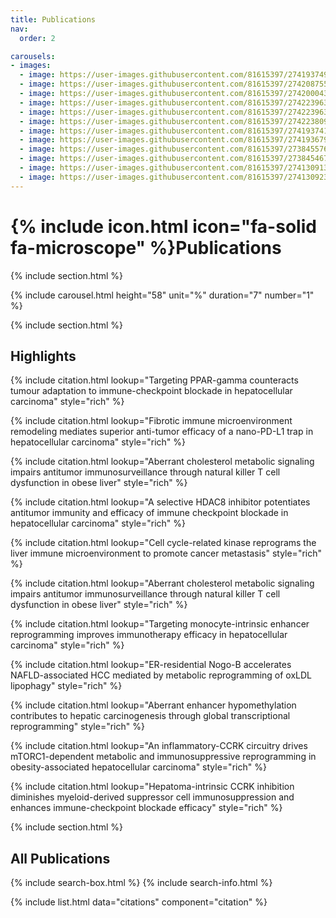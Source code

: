 ```yaml
---
title: Publications
nav:
  order: 2

carousels:
- images: 
  - image: https://user-images.githubusercontent.com/81615397/274193749-7a91708f-7504-476b-a005-1247bd673e74.png
  - image: https://user-images.githubusercontent.com/81615397/274208755-36afb6e3-6768-4f7f-851d-7a4376244a06.png
  - image: https://user-images.githubusercontent.com/81615397/274200043-d0684976-1093-45b3-b483-856200f7290f.png
  - image: https://user-images.githubusercontent.com/81615397/274223963-b8ba1c30-fe76-4b91-9feb-529d29374185.png
  - image: https://user-images.githubusercontent.com/81615397/274223963-b8ba1c30-fe76-4b91-9feb-529d29374185.png
  - image: https://user-images.githubusercontent.com/81615397/274223809-f89b08f2-ea16-4ac4-ae4e-2fac7dedf556.png
  - image: https://user-images.githubusercontent.com/81615397/274193741-577327af-dd8d-4f95-a443-8c623ede1979.png
  - image: https://user-images.githubusercontent.com/81615397/274193679-054afaa2-15ce-4613-9120-5f53045197cc.png
  - image: https://user-images.githubusercontent.com/81615397/273845576-b9cfd126-327e-47df-a3e8-3c3e3c6f82ce.png
  - image: https://user-images.githubusercontent.com/81615397/273845467-a4ac9693-f547-4986-8879-d74d12fd2286.png
  - image: https://user-images.githubusercontent.com/81615397/274130913-42c68f44-7b3b-492f-abf8-f733dc2f88bc.png
  - image: https://user-images.githubusercontent.com/81615397/274130923-ced97c85-0fbe-478e-a2eb-cc88af8ed969.png
---
```



# {% include icon.html icon="fa-solid fa-microscope" %}Publications

{% include section.html %}

{% include carousel.html height="58" unit="%" duration="7" number="1" %}

{% include section.html %}

## Highlights

{% include citation.html lookup="Targeting PPAR-gamma counteracts tumour adaptation to immune-checkpoint blockade in hepatocellular carcinoma" style="rich" %}

{% include citation.html lookup="Fibrotic immune microenvironment remodeling mediates superior anti-tumor efficacy of a nano-PD-L1 trap in hepatocellular carcinoma" style="rich" %}

{% include citation.html lookup="Aberrant cholesterol metabolic signaling impairs antitumor immunosurveillance through natural killer T cell dysfunction in obese liver" style="rich" %}

{% include citation.html lookup="A selective HDAC8 inhibitor potentiates antitumor immunity and efficacy of immune checkpoint blockade in hepatocellular carcinoma" style="rich" %}

{% include citation.html lookup="Cell cycle-related kinase reprograms the liver immune microenvironment to promote cancer metastasis" style="rich" %}

{% include citation.html lookup="Aberrant cholesterol metabolic signaling impairs antitumor immunosurveillance through natural killer T cell dysfunction in obese liver" style="rich" %}

{% include citation.html lookup="Targeting monocyte-intrinsic enhancer reprogramming improves immunotherapy efficacy in hepatocellular carcinoma" style="rich" %}

{% include citation.html lookup="ER-residential Nogo-B accelerates NAFLD-associated HCC mediated by metabolic reprogramming of oxLDL lipophagy" style="rich" %}

{% include citation.html lookup="Aberrant enhancer hypomethylation contributes to hepatic carcinogenesis through global transcriptional reprogramming" style="rich" %}

{% include citation.html lookup="An inflammatory-CCRK circuitry drives mTORC1-dependent metabolic and immunosuppressive reprogramming in obesity-associated hepatocellular carcinoma" style="rich" %}

{% include citation.html lookup="Hepatoma-intrinsic CCRK inhibition diminishes myeloid-derived suppressor cell immunosuppression and enhances immune-checkpoint blockade efficacy" style="rich" %}

{% include section.html %}

## All Publications

{% include search-box.html %}
{% include search-info.html %}

{% include list.html data="citations" component="citation" %}
